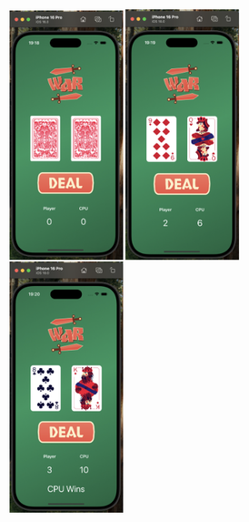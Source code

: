 <img src="https://github.com/Santi1503/Swift-projects/blob/main/Screenshots/Card%20Game/Card%20Game%20start.png" alt="Inicio de partida de Card Game" width="200"/>
<img src="https://github.com/Santi1503/Swift-projects/blob/main/Screenshots/Card%20Game/Card%20Game%20mid-game.png" alt="Partida iniciado de Card Game" width="200"/>
<img src="https://github.com/Santi1503/Swift-projects/blob/main/Screenshots/Card%20Game/Card%20Game%20winner.png" alt="Final de partida de Card Game" width="200"/>
